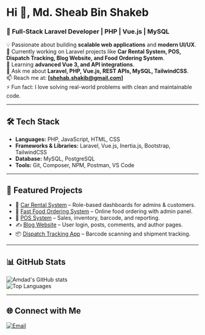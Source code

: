 # Hi 👋, Md. Sheab Bin Shakeb
### 🚀 Full-Stack Laravel Developer | PHP | Vue.js | MySQL  

💡 Passionate about building **scalable web applications** and **modern UI/UX**.  
🔭 Currently working on Laravel projects like **Car Rental System, POS, Dispatch Tracking, Blog Website, and Food Ordering System**.  
🌱 Learning **advanced Vue 3, and API integrations**.  
💬 Ask me about **Laravel, PHP, Vue.js, REST APIs, MySQL, TailwindCSS**.  
📫 Reach me at: **[shehab.shakib@gmail.com]**  
⚡ Fun fact: I love solving real-world problems with clean and maintainable code.  

---

## 🛠️ Tech Stack
- **Languages:** PHP, JavaScript, HTML, CSS  
- **Frameworks & Libraries:** Laravel, Vue.js, Inertia.js, Bootstrap, TailwindCSS  
- **Database:** MySQL, PostgreSQL  
- **Tools:** Git, Composer, NPM, Postman, VS Code

---

## 📌 Featured Projects
- 🚗 [Car Rental System](#) – Role-based dashboards for admins & customers.  
- 🍔 [Fast Food Ordering System](#) – Online food ordering with admin panel.  
- 🛒 [POS System](#) – Sales, inventory, barcode, and reporting.  
- ✍️ [Blog Website](#) – User login, posts, comments, and author pages.  
- 📦 [Dispatch Tracking App](#) – Barcode scanning and shipment tracking.  

---

## 📊 GitHub Stats
![Amdad's GitHub stats](https://github-readme-stats.vercel.app/api?username=amdad121&show_icons=true&theme=tokyonight)  
![Top Languages](https://github-readme-stats.vercel.app/api/top-langs/?username=amdad121&layout=compact&theme=tokyonight)  

---

## 🌐 Connect with Me
[![Email](https://img.shields.io/badge/Email-D14836?logo=gmail&logoColor=white)](mailto:shehab.shakib@gmail.com)  
